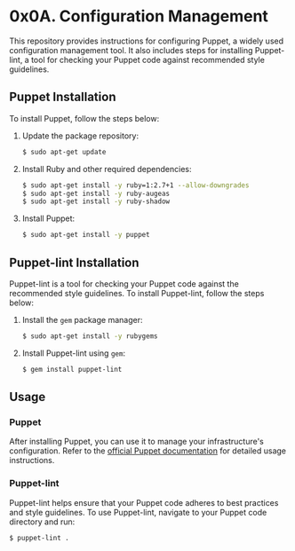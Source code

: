 # 0x0A. Configuration Management

This repository provides instructions for configuring Puppet, a widely used configuration management tool. It also includes steps for installing Puppet-lint, a tool for checking your Puppet code against recommended style guidelines.

## Puppet Installation

To install Puppet, follow the steps below:

1. Update the package repository:

    ```bash
    $ sudo apt-get update
    ```

2. Install Ruby and other required dependencies:

    ```bash
    $ sudo apt-get install -y ruby=1:2.7+1 --allow-downgrades
    $ sudo apt-get install -y ruby-augeas
    $ sudo apt-get install -y ruby-shadow
    ```

3. Install Puppet:

    ```bash
    $ sudo apt-get install -y puppet
    ```

## Puppet-lint Installation

Puppet-lint is a tool for checking your Puppet code against the recommended style guidelines. To install Puppet-lint, follow the steps below:

1. Install the `gem` package manager:

    ```bash
    $ sudo apt-get install -y rubygems
    ```

2. Install Puppet-lint using `gem`:

    ```bash
    $ gem install puppet-lint
    ```

## Usage

### Puppet

After installing Puppet, you can use it to manage your infrastructure's configuration. Refer to the [official Puppet documentation](https://puppet.com/docs/) for detailed usage instructions.

### Puppet-lint

Puppet-lint helps ensure that your Puppet code adheres to best practices and style guidelines. To use Puppet-lint, navigate to your Puppet code directory and run:

```bash
$ puppet-lint .


